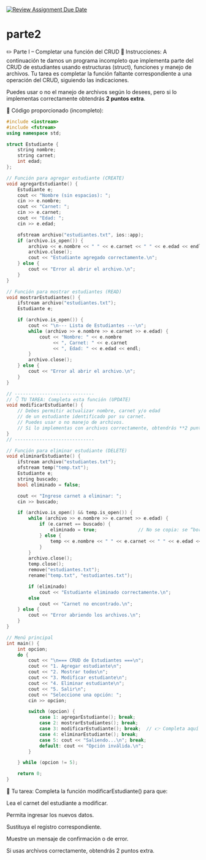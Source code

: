 [![Review Assignment Due Date](https://classroom.github.com/assets/deadline-readme-button-22041afd0340ce965d47ae6ef1cefeee28c7c493a6346c4f15d667ab976d596c.svg)](https://classroom.github.com/a/LKiWv2zX)
# parte2
✏️ Parte I – Completar una función del CRUD
📝 Instrucciones:
A continuación te damos un programa incompleto que implementa parte del CRUD de estudiantes usando estructuras (struct), funciones y manejo de archivos. Tu tarea es completar la función faltante correspondiente a una operación del CRUD, siguiendo las indicaciones.

Puedes usar o no el manejo de archivos según lo desees, pero si lo implementas correctamente obtendrás **2 puntos extra**.

🔧 Código proporcionado (incompleto):

```cpp
#include <iostream>
#include <fstream>
using namespace std;

struct Estudiante {
    string nombre;
    string carnet;
    int edad;
};

// Función para agregar estudiante (CREATE)
void agregarEstudiante() {
    Estudiante e;
    cout << "Nombre (sin espacios): ";
    cin >> e.nombre;
    cout << "Carnet: ";
    cin >> e.carnet;
    cout << "Edad: ";
    cin >> e.edad;

    ofstream archivo("estudiantes.txt", ios::app);
    if (archivo.is_open()) {
        archivo << e.nombre << " " << e.carnet << " " << e.edad << endl;
        archivo.close();
        cout << "Estudiante agregado correctamente.\n";
    } else {
        cout << "Error al abrir el archivo.\n";
    }
}

// Función para mostrar estudiantes (READ)
void mostrarEstudiantes() {
    ifstream archivo("estudiantes.txt");
    Estudiante e;

    if (archivo.is_open()) {
        cout << "\n--- Lista de Estudiantes ---\n";
        while (archivo >> e.nombre >> e.carnet >> e.edad) {
            cout << "Nombre: " << e.nombre 
                 << ", Carnet: " << e.carnet
                 << ", Edad: " << e.edad << endl;
        }
        archivo.close();
    } else {
        cout << "Error al abrir el archivo.\n";
    }
}

// -----------------------------
// 👇 TU TAREA: Completa esta función (UPDATE)
void modificarEstudiante() {
    // Debes permitir actualizar nombre, carnet y/o edad
    // de un estudiante identificado por su carnet.
    // Puedes usar o no manejo de archivos.
    // Si lo implementas con archivos correctamente, obtendrás **2 puntos extra**.
}
// -----------------------------

// Función para eliminar estudiante (DELETE)
void eliminarEstudiante() {
    ifstream archivo("estudiantes.txt");
    ofstream temp("temp.txt");
    Estudiante e;
    string buscado;
    bool eliminado = false;

    cout << "Ingrese carnet a eliminar: ";
    cin >> buscado;

    if (archivo.is_open() && temp.is_open()) {
        while (archivo >> e.nombre >> e.carnet >> e.edad) {
            if (e.carnet == buscado) {
                eliminado = true;               // No se copia: se “borra”
            } else {
                temp << e.nombre << " " << e.carnet << " " << e.edad << endl;
            }
        }
        archivo.close();
        temp.close();
        remove("estudiantes.txt");
        rename("temp.txt", "estudiantes.txt");

        if (eliminado)
            cout << "Estudiante eliminado correctamente.\n";
        else
            cout << "Carnet no encontrado.\n";
    } else {
        cout << "Error abriendo los archivos.\n";
    }
}

// Menú principal
int main() {
    int opcion;
    do {
        cout << "\n=== CRUD de Estudiantes ===\n";
        cout << "1. Agregar estudiante\n";
        cout << "2. Mostrar todos\n";
        cout << "3. Modificar estudiante\n";
        cout << "4. Eliminar estudiante\n";
        cout << "5. Salir\n";
        cout << "Seleccione una opción: ";
        cin >> opcion;

        switch (opcion) {
            case 1: agregarEstudiante(); break;
            case 2: mostrarEstudiantes(); break;
            case 3: modificarEstudiante(); break;  // 👉 Completa aquí
            case 4: eliminarEstudiante(); break;
            case 5: cout << "Saliendo...\n"; break;
            default: cout << "Opción inválida.\n";
        }

    } while (opcion != 5);

    return 0;
}
```
📌 Tu tarea:
Completa la función modificarEstudiante() para que:

Lea el carnet del estudiante a modificar.

Permita ingresar los nuevos datos.

Sustituya el registro correspondiente.

Muestre un mensaje de confirmación o de error.

Si usas archivos correctamente, obtendrás 2 puntos extra.

